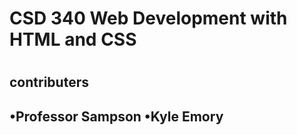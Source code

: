 <h1>CSD 340 Web Development with HTML and CSS<h1>
<h2>contributers<h2>
•Professor Sampson
•Kyle Emory
